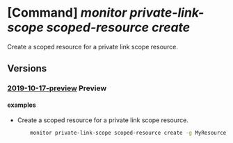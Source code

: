# [Command] _monitor private-link-scope scoped-resource create_

Create a scoped resource for a private link scope resource.

## Versions

### [2019-10-17-preview](/Resources/mgmt-plane/L3N1YnNjcmlwdGlvbnMve30vcmVzb3VyY2Vncm91cHMve30vcHJvdmlkZXJzL21pY3Jvc29mdC5pbnNpZ2h0cy9wcml2YXRlbGlua3Njb3Blcy97fS9zY29wZWRyZXNvdXJjZXMve30=/2019-10-17-preview.xml) **Preview**

<!-- mgmt-plane /subscriptions/{}/resourcegroups/{}/providers/microsoft.insights/privatelinkscopes/{}/scopedresources/{} 2019-10-17-preview -->

#### examples

- Create a scoped resource for a private link scope resource.
    ```bash
        monitor private-link-scope scoped-resource create -g MyResourceGroup -n MyName --linked-resource MyID --scope-name MyScope
    ```
